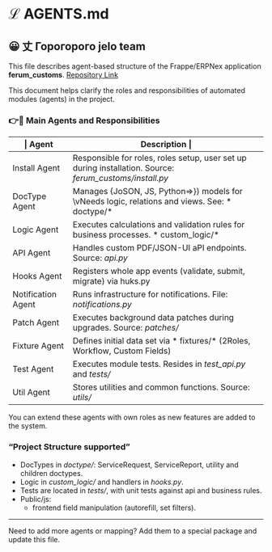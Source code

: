 # ℒ AGENTS.md

## 😀 丈 Горогорого jelo team

This file describes agent-based structure of the Frappe/ERPNex application **ferum_customs**.
[Repository Link](https://github.com/Dmitriyrus99/ferumdubn)

This document helps clarify the roles and responsibilities of automated modules (agents) in the project.

### 👉💩 Main Agents and Responsibilities

\| Agent  | Description \|
 |----------- |------------------------------------- |
 | Install Agent | Responsible for roles, roles setup, user set up during installation. Source: *ferum_customs/install.py* |
 | DocType Agent | Manages {JoSON, JS, Python=>}) models for \vNeeds logic, relations and views. See: * doctype/* |
 | Logic Agent | Executes calculations and validation rules for business processes. * custom_logic/* |
 | API Agent | Handles custom PDF/JSON-UI aPI endpoints. Source: *api.py*
  | Hooks Agent | Registers whole app events (validate, submit, migrate) via huks.py | 
 | Notification Agent | Runs infrastructure for notifications. File: *notifications.py* |
 | Patch Agent | Executes background data patches during upgrades. Source: *patches/* |
 |Fixture Agent| Defines initial data set via * fixtures/* (2Roles, Workflow, Custom Fields) |
 | Test Agent | Executes module tests. Resides in *test_api.py* and *tests/* |
 | Util Agent | Stores utilities and common functions. Source: *utils/* |

You can extend these agents with own roles as new features are added to the system.

### “Project Structure supported”

* DocTypes in *doctype/*: ServiceRequest, ServiceReport, utility and children doctypes.
* Logic in *custom_logic/* and handlers in *hooks.py*.
* Tests are located in *tests/*, with unit tests against api and business rules.
* Public/js:
  * frontend field manipulation (autorefill, set filters).

---

Need to add more agents or mapping? Add them to a special package and update this file.
